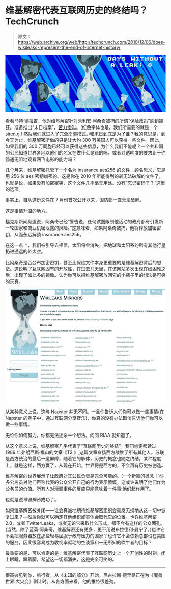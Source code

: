 # 维基解密代表互联网历史的终结吗？TechCrunch

> 原文：<https://web.archive.org/web/http://techcrunch.com/2010/12/06/does-wikileaks-represent-the-end-of-internet-history/>

![](img/880aa1f0af2aafe4dc6975872bd7221a.png "Wikileaks")

看看马特·德拉吉，他对维基解密针对朱利安·阿桑奇被捕的所谓“保险政策”感到抓狂。准备推出“末日档案”，[苦力惨叫](https://web.archive.org/web/20230202221809/https://techcrunch.com/wp-content/uploads/2010/12/drudgedd.jpg)。(红色字体也是。我们所需要的就是一个 [siren.gif](https://web.archive.org/web/20230202221809/https://techcrunch.com/wp-content/uploads/2010/12/siren.gif) 然后我们就进入了完全崩溃模式。)和末日到底是为了谁？我的意思是，到今天为止，维基解密所做的只是让大约 300 万美国人可以获得一些文件。因此，如果我们的 300 万同胞已经可以获得这些信息，为什么我们不能呢？一个共和国的公民知道世界各地以他们的名义在做什么是错的吗，或者对透明度的要求止于你畅通无阻地观看网飞电影的能力吗？

几个月来，维基解密托管了一个名为 insurance.aes256 的文件，顾名思义，它是用 256 位 aes 密钥加密的。这是你在 2010 年所能得到的最无法破解的文件了，也就是说，如果没有加密密钥，这个文件几乎毫无用处。没有“忘记密码了？”这里的选项。

事实上，自从这份文件在 7 月份首次公开以来，国防部一直无法破解。

这是事情升温的地方。

福克斯新闻频道说，阿桑奇已经“警告说，任何试图限制他活动的政府都有引发新一轮国家和商业机密泄露的风险。”这意味着，如果阿桑奇被捕，他将释放加密密钥，从而永远解锁 insurance.aes256。

在这一点上，我们被引导去相信，太阳将会消失，把地球和太阳系的所有其他行星扔进遥远的外太空。

比阿桑奇是否公布加密密钥，甚至比保险文件本身更重要的是维基解密背后的想法。这说明了互联网固有的开放性，在过去几天里，在该网站多次出现在线困难之后，出现了如此多的镜像。认为你可以把维基解密放回它的小瓶子里的想法是可笑的天真。

![](img/7e89104dcebd304145694f4a14e025c7.png "Mirrors")

从某种意义上说，这与 Napster 并无不同。一旦你告诉人们你可以做一些事情(在 Napster 的例子中，通过互联网分享音乐)，你真的没有办法取消告诉他们你可以做一些事情。

无论你如何努力，你都无法扼杀一个想法。问问 RIAA 就知道了。

从这个意义上说，维基解密几乎代表了“互联网历史的终结”。我们肯定都读过 1989 年弗朗西斯·福山的文章《T2 》,这篇文章宣扬西方战胜了所有其他人。苏联是西方统治的最后一道屏障，随着它的解体，历史的概念也随之终结。某种程度上，就是这样，西方赢了，从现在开始，世界将是西方的，不会再有历史被创造。

维基解密向世界展示了让政府对其公民负责是完全可能的。(一个新颖的概念！)许多公务员对他们声称代表的公众公开自己的行为表示愤慨，这或许说明了他们作为公务员的价值。所有人对泄漏事件的反应只能意味着一件事:他们起作用了。

也就是说*维基解密*成功了。

如果维基解密被关闭——谁会真诚地期待维基解密组织会毫发无损地从这一切中恢复过来？—然后你就可以确定其他组织或实体会取代它的位置。也许维基解密 2.0，或者 TwitterLeaks，或者无论它采取什么形式，都不会有这样的公众面孔。(当然，除了蓝菊·阿桑奇，维基解密还有更多，更不用说布拉德利·曼宁了。)也许它不会把服务器放在那些轻易屈服于政府压力的国家？也许它不会依赖总部设在美国的服务，因此很容易成为收视率驱动的空谈家和一无所知的吹牛者的目标？

最重要的是，可以肯定的是，维基解密代表了互联网历史上一个开创性的时刻。闭上眼睛，跺着脚，希望这一切都消失，这是完全可笑的。

* * *

很高兴见到你，旅行者。从《未知的部分》开始，尼古拉斯·德里昂正在为《魔兽世界:大灾变》倒计时。从各方面来看，他的推特很差劲。
